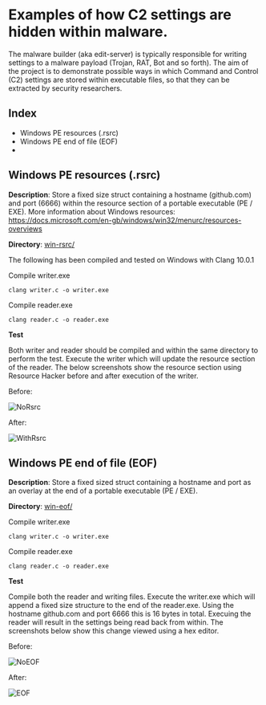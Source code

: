 # Examples of how C2 settings are hidden within malware.

The malware builder (aka edit-server) is typically responsible for writing settings to a malware payload (Trojan, RAT, Bot and so forth).
The aim of the project is to demonstrate possible ways in which Command and Control (C2) settings are stored within executable files, so that they can be extracted by security researchers. 

## Index
- Windows PE resources (.rsrc)
- Windows PE end of file (EOF)
-


## Windows PE resources (.rsrc)

**Description**: Store a fixed size struct containing a hostname (github.com) and port (6666) within the resource section of a portable executable (PE / EXE).
More information about Windows resources: https://docs.microsoft.com/en-gb/windows/win32/menurc/resources-overviews

**Directory**: [win-rsrc/](https://github.com/MaybeNotABob/edit-server/tree/main/win-rsrc)
  
The following has been compiled and tested on Windows with Clang 10.0.1

Compile writer.exe

``` clang writer.c -o writer.exe ```

Compile reader.exe

``` clang reader.c -o reader.exe ```

**Test**

Both writer and reader should be compiled and within the same directory to perform the test.
Execute the writer which will update the resource section of the reader. The below screenshots show the resource section using Resource Hacker before and after execution of the writer.

Before:

![NoRsrc](https://github.com/MaybeNotABob/edit-server/blob/main/win-rsrc/01-reader-exe%20before%20executing%20writer-exe.png)

After:

![WithRsrc](https://github.com/MaybeNotABob/edit-server/blob/main/win-rsrc/02-reader-exe%20after%20executing%20writer-exe.png) 



## Windows PE end of file (EOF)
**Description**: Store a fixed sized struct containing a hostname and port as an overlay at the end of a portable executable (PE / EXE).

**Directory**:  [win-eof/](https://github.com/MaybeNotABob/edit-server/tree/main/win-eof)

Compile writer.exe

``` clang writer.c -o writer.exe ```

Compile reader.exe

``` clang reader.c -o reader.exe ```

**Test**

Compile both the reader and writing files. Execute the writer.exe which will append a fixed size structure to the end of the reader.exe. Using the hostname github.com and port 6666 this is 16 bytes in total. Execuing the reader will result in the settings being read back from within. The screenshots below show this change viewed using a hex editor.

Before:

![NoEOF](https://github.com/MaybeNotABob/edit-server/blob/main/win-eof/01-reader-exe%20before%20executing%20EOF%20writer.png)

After:

![EOF](https://github.com/MaybeNotABob/edit-server/blob/main/win-eof/02-reader-exe%20after%20executing%20EOF%20writer.png)


